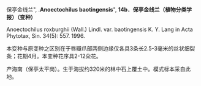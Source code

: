 保亭金线兰",
.**Anoectochilus baotingensis**",
**14b．保亭金线兰（植物分类学报）（变种）**

Anoectochilus roxburghii (Wall.) Lindl. var. baotingensis K. Y. Lang in Acta Phytotax, Sin. 34(5): 557. 1996.

本变种与原变种之区别在于唇瓣爪部两侧边缘仅各具3条长2.5-3毫米的丝状细裂条；花期4月。本变种花序具2-12朵花。

产海南（保亭太平岗）。生于海拔约320米的林中石上覆土中。模式标本采自此地。
